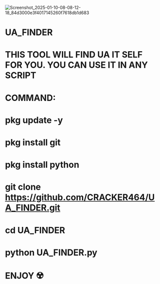 ![Screenshot_2025-01-10-08-08-12-18_84d3000e3f4017145260f7618db1d683](https://github.com/user-attachments/assets/71a34922-3980-4328-8fd9-60c96f610d05)
# UA_FINDER
# THIS TOOL WILL FIND UA IT SELF FOR YOU. YOU CAN USE IT IN ANY SCRIPT
# COMMAND:
# pkg update -y
# pkg install git 
# pkg install python 
# git clone https://github.com/CRACKER464/UA_FINDER.git
# cd UA_FINDER
# python UA_FINDER.py 
# ENJOY ☢️
